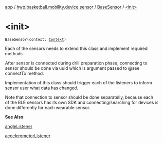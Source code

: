 [app](../../index.md) / [hwp.basketball.mobility.device.sensor](../index.md) / [BaseSensor](index.md) / [&lt;init&gt;](.)

# &lt;init&gt;

`BaseSensor(context: `[`Context`](https://developer.android.com/reference/android/content/Context.html)`)`

Each of the sensors needs to extend this class and implement required methods.

After sensor is connected during drill preparation phase, connecting to sensor should be done
via uuid which is argument passed to @see connectTo method.

Implementation of this class should trigger each of the listeners to inform sensor user what data has changed.

Note that connection to sensor should be done separatelly, because each of the BLE sensors
has its own SDK and connecting/searching for devices is done differently for each wearable sensor.

**See Also**

[angleListener](angle-listener.md)

[accelerometerListener](accelerometer-listener.md)

